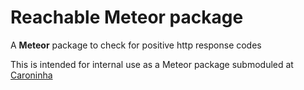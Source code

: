 # Reachable Meteor package

A __Meteor__ package to check for positive http response codes

This is intended for internal use as a Meteor package submoduled at [Caroninha](http://github.com/gabrielalmeida/caroninha)
